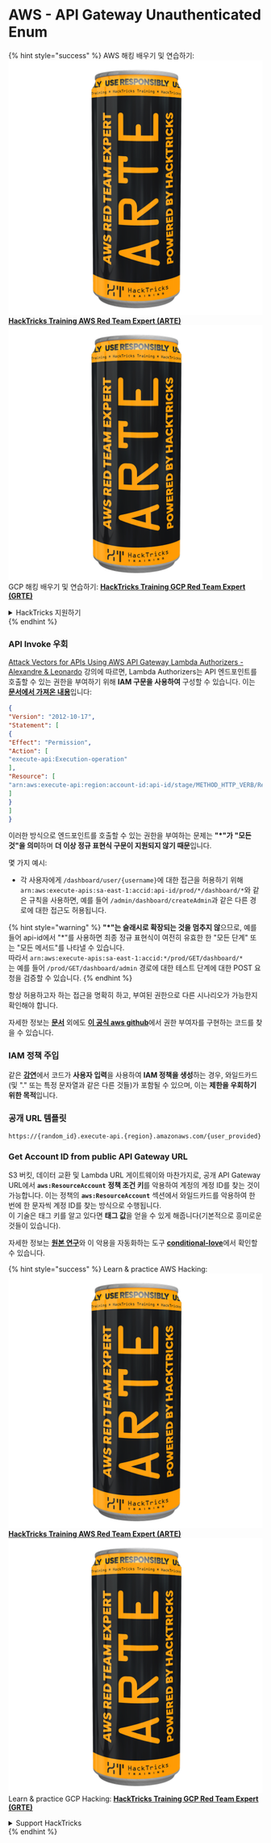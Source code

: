 # AWS - API Gateway Unauthenticated Enum

{% hint style="success" %}
AWS 해킹 배우기 및 연습하기:<img src="../../../.gitbook/assets/image (1) (1) (1).png" alt="" data-size="line">[**HackTricks Training AWS Red Team Expert (ARTE)**](https://training.hacktricks.xyz/courses/arte)<img src="../../../.gitbook/assets/image (1) (1) (1).png" alt="" data-size="line">\
GCP 해킹 배우기 및 연습하기: <img src="../../../.gitbook/assets/image (2).png" alt="" data-size="line">[**HackTricks Training GCP Red Team Expert (GRTE)**<img src="../../../.gitbook/assets/image (2).png" alt="" data-size="line">](https://training.hacktricks.xyz/courses/grte)

<details>

<summary>HackTricks 지원하기</summary>

* [**구독 계획**](https://github.com/sponsors/carlospolop) 확인하기!
* **💬 [**Discord 그룹**](https://discord.gg/hRep4RUj7f) 또는 [**텔레그램 그룹**](https://t.me/peass)에 참여하거나 **Twitter** 🐦 [**@hacktricks\_live**](https://twitter.com/hacktricks_live)**를 팔로우하세요.**
* **[**HackTricks**](https://github.com/carlospolop/hacktricks) 및 [**HackTricks Cloud**](https://github.com/carlospolop/hacktricks-cloud) 깃허브 리포지토리에 PR을 제출하여 해킹 팁을 공유하세요.**

</details>
{% endhint %}

### API Invoke 우회

[Attack Vectors for APIs Using AWS API Gateway Lambda Authorizers - Alexandre & Leonardo](https://www.youtube.com/watch?v=bsPKk7WDOnE) 강의에 따르면, Lambda Authorizers는 API 엔드포인트를 호출할 수 있는 권한을 부여하기 위해 **IAM 구문을 사용하여** 구성할 수 있습니다. 이는 [**문서에서 가져온 내용**](https://docs.aws.amazon.com/apigateway/latest/developerguide/api-gateway-control-access-using-iam-policies-to-invoke-api.html)입니다:
```json
{
"Version": "2012-10-17",
"Statement": [
{
"Effect": "Permission",
"Action": [
"execute-api:Execution-operation"
],
"Resource": [
"arn:aws:execute-api:region:account-id:api-id/stage/METHOD_HTTP_VERB/Resource-path"
]
}
]
}
```
이러한 방식으로 엔드포인트를 호출할 수 있는 권한을 부여하는 문제는 **"\*"가 "모든 것"을 의미**하며 **더 이상 정규 표현식 구문이 지원되지 않기 때문**입니다.

몇 가지 예시:

* 각 사용자에게 `/dashboard/user/{username}`에 대한 접근을 허용하기 위해 `arn:aws:execute-apis:sa-east-1:accid:api-id/prod/*/dashboard/*`와 같은 규칙을 사용하면, 예를 들어 `/admin/dashboard/createAdmin`과 같은 다른 경로에 대한 접근도 허용됩니다.

{% hint style="warning" %}
**"\*"는 슬래시로 확장되는 것을 멈추지 않**으므로, 예를 들어 api-id에서 "\*"를 사용하면 최종 정규 표현식이 여전히 유효한 한 "모든 단계" 또는 "모든 메서드"를 나타낼 수 있습니다.\
따라서 `arn:aws:execute-apis:sa-east-1:accid:*/prod/GET/dashboard/*`\
는 예를 들어 `/prod/GET/dashboard/admin` 경로에 대한 테스트 단계에 대한 POST 요청을 검증할 수 있습니다.
{% endhint %}

항상 허용하고자 하는 접근을 명확히 하고, 부여된 권한으로 다른 시나리오가 가능한지 확인해야 합니다.

자세한 정보는 [**문서**](https://docs.aws.amazon.com/apigateway/latest/developerguide/api-gateway-control-access-using-iam-policies-to-invoke-api.html) 외에도 [**이 공식 aws github**](https://github.com/awslabs/aws-apigateway-lambda-authorizer-blueprints/tree/master/blueprints)에서 권한 부여자를 구현하는 코드를 찾을 수 있습니다.

### IAM 정책 주입

같은 [**강연**](https://www.youtube.com/watch?v=bsPKk7WDOnE)에서 코드가 **사용자 입력**을 사용하여 **IAM 정책을 생성**하는 경우, 와일드카드(및 "." 또는 특정 문자열과 같은 다른 것들)가 포함될 수 있으며, 이는 **제한을 우회하기 위한 목적**입니다.

### 공개 URL 템플릿
```
https://{random_id}.execute-api.{region}.amazonaws.com/{user_provided}
```
### Get Account ID from public API Gateway URL

S3 버킷, 데이터 교환 및 Lambda URL 게이트웨이와 마찬가지로, 공개 API Gateway URL에서 **`aws:ResourceAccount`** **정책 조건 키**를 악용하여 계정의 계정 ID를 찾는 것이 가능합니다. 이는 정책의 **`aws:ResourceAccount`** 섹션에서 와일드카드를 악용하여 한 번에 한 문자씩 계정 ID를 찾는 방식으로 수행됩니다.\
이 기술은 태그 키를 알고 있다면 **태그 값**을 얻을 수 있게 해줍니다(기본적으로 흥미로운 것들이 있습니다).

자세한 정보는 [**원본 연구**](https://blog.plerion.com/conditional-love-for-aws-metadata-enumeration/)와 이 악용을 자동화하는 도구 [**conditional-love**](https://github.com/plerionhq/conditional-love/)에서 확인할 수 있습니다.

{% hint style="success" %}
Learn & practice AWS Hacking:<img src="../../../.gitbook/assets/image (1) (1) (1).png" alt="" data-size="line">[**HackTricks Training AWS Red Team Expert (ARTE)**](https://training.hacktricks.xyz/courses/arte)<img src="../../../.gitbook/assets/image (1) (1) (1).png" alt="" data-size="line">\
Learn & practice GCP Hacking: <img src="../../../.gitbook/assets/image (2).png" alt="" data-size="line">[**HackTricks Training GCP Red Team Expert (GRTE)**<img src="../../../.gitbook/assets/image (2).png" alt="" data-size="line">](https://training.hacktricks.xyz/courses/grte)

<details>

<summary>Support HackTricks</summary>

* Check the [**subscription plans**](https://github.com/sponsors/carlospolop)!
* **Join the** 💬 [**Discord group**](https://discord.gg/hRep4RUj7f) or the [**telegram group**](https://t.me/peass) or **follow** us on **Twitter** 🐦 [**@hacktricks\_live**](https://twitter.com/hacktricks_live)**.**
* **Share hacking tricks by submitting PRs to the** [**HackTricks**](https://github.com/carlospolop/hacktricks) and [**HackTricks Cloud**](https://github.com/carlospolop/hacktricks-cloud) github repos.

</details>
{% endhint %}
